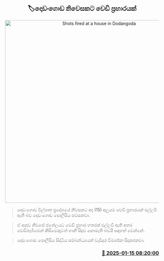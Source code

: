 <p align='center'><b><h2 align='center' title='Shots fired at a house in Dodangoda'>🏷දොඩංගොඩ නිවෙසකට වෙඩි ප්‍රහාරයක්</h2></b></p>
<p align='center'><img src='https://helakuru.sgp1.cdn.digitaloceanspaces.com/esana/images/lib/shooting-new.jpg' width='600' alt='Shots fired at a house in Dodangoda'></p>

> දොඩංගොඩ විල්පාත ප්‍රදේශයේ නිවසකට අද (15) අලුයම වෙඩි ප්‍රහාරයක් එල්ලවී ඇති බව දොඩංගොඩ පොලීසිය පවසනවා.

> ඒ අනුව නිවසේ ජනේලයට වෙඩි ප්‍රහාර හතරක් එල්ලවී ඇති අතර වෙඩිතැබීමෙන් කිසිවෙකුටත් හානි සිදුව නොමැති බවයි සඳහන් වෙන්නේ.

> දොඩංගොඩ පොලීසිය සිද්ධිය සම්බන්ධයෙන් වැඩිදුර විමර්ශන සිදුකරනවා.



<h3 align='right'><a href='https://www.helakuru.lk/esana/p/106575/'>📅 2025-01-15 08:20:00</a></h3>
